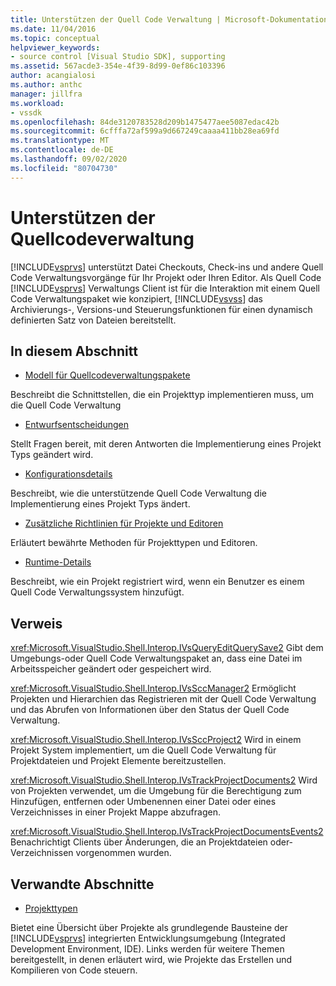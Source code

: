 ```yaml
---
title: Unterstützen der Quell Code Verwaltung | Microsoft-Dokumentation
ms.date: 11/04/2016
ms.topic: conceptual
helpviewer_keywords:
- source control [Visual Studio SDK], supporting
ms.assetid: 567acde3-354e-4f39-8d99-0ef86c103396
author: acangialosi
ms.author: anthc
manager: jillfra
ms.workload:
- vssdk
ms.openlocfilehash: 84de3120783528d209b1475477aee5087edac42b
ms.sourcegitcommit: 6cfffa72af599a9d667249caaaa411bb28ea69fd
ms.translationtype: MT
ms.contentlocale: de-DE
ms.lasthandoff: 09/02/2020
ms.locfileid: "80704730"
---
```

# <a name="supporting-source-control"></a>Unterstützen der Quellcodeverwaltung
[!INCLUDE[vsprvs](../../code-quality/includes/vsprvs_md.md)] unterstützt Datei Checkouts, Check-ins und andere Quell Code Verwaltungsvorgänge für Ihr Projekt oder Ihren Editor. Als Quell Code [!INCLUDE[vsprvs](../../code-quality/includes/vsprvs_md.md)] Verwaltungs Client ist für die Interaktion mit einem Quell Code Verwaltungspaket wie konzipiert, [!INCLUDE[vsvss](../../extensibility/includes/vsvss_md.md)] das Archivierungs-, Versions-und Steuerungsfunktionen für einen dynamisch definierten Satz von Dateien bereitstellt.

## <a name="in-this-section"></a>In diesem Abschnitt
- [Modell für Quellcodeverwaltungspakete](../../extensibility/internals/model-for-source-control-packages.md)

 Beschreibt die Schnittstellen, die ein Projekttyp implementieren muss, um die Quell Code Verwaltung

- [Entwurfsentscheidungen](../../extensibility/internals/source-control-design-decisions.md)

 Stellt Fragen bereit, mit deren Antworten die Implementierung eines Projekt Typs geändert wird.

- [Konfigurationsdetails](../../extensibility/internals/source-control-configuration-details.md)

 Beschreibt, wie die unterstützende Quell Code Verwaltung die Implementierung eines Projekt Typs ändert.

- [Zusätzliche Richtlinien für Projekte und Editoren](../../extensibility/internals/additional-source-control-guidelines-for-projects-and-editors.md)

 Erläutert bewährte Methoden für Projekttypen und Editoren.

- [Runtime-Details](../../extensibility/internals/source-control-runtime-details.md)

 Beschreibt, wie ein Projekt registriert wird, wenn ein Benutzer es einem Quell Code Verwaltungssystem hinzufügt.

## <a name="reference"></a>Verweis
 <xref:Microsoft.VisualStudio.Shell.Interop.IVsQueryEditQuerySave2> Gibt dem Umgebungs-oder Quell Code Verwaltungspaket an, dass eine Datei im Arbeitsspeicher geändert oder gespeichert wird.

 <xref:Microsoft.VisualStudio.Shell.Interop.IVsSccManager2> Ermöglicht Projekten und Hierarchien das Registrieren mit der Quell Code Verwaltung und das Abrufen von Informationen über den Status der Quell Code Verwaltung.

 <xref:Microsoft.VisualStudio.Shell.Interop.IVsSccProject2> Wird in einem Projekt System implementiert, um die Quell Code Verwaltung für Projektdateien und Projekt Elemente bereitzustellen.

 <xref:Microsoft.VisualStudio.Shell.Interop.IVsTrackProjectDocuments2> Wird von Projekten verwendet, um die Umgebung für die Berechtigung zum Hinzufügen, entfernen oder Umbenennen einer Datei oder eines Verzeichnisses in einer Projekt Mappe abzufragen.

 <xref:Microsoft.VisualStudio.Shell.Interop.IVsTrackProjectDocumentsEvents2> Benachrichtigt Clients über Änderungen, die an Projektdateien oder-Verzeichnissen vorgenommen wurden.

## <a name="related-sections"></a>Verwandte Abschnitte
- [Projekttypen](../../extensibility/internals/project-types.md)

 Bietet eine Übersicht über Projekte als grundlegende Bausteine der [!INCLUDE[vsprvs](../../code-quality/includes/vsprvs_md.md)] integrierten Entwicklungsumgebung (Integrated Development Environment, IDE). Links werden für weitere Themen bereitgestellt, in denen erläutert wird, wie Projekte das Erstellen und Kompilieren von Code steuern.
